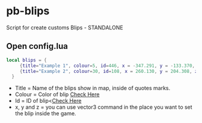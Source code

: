 # pb-blips
Script for create customs Blips - STANDALONE

## Open config.lua

```lua
local blips = {
     {title="Example 1", colour=5, id=446, x = -347.291, y = -133.370, z = 38.009},
     {title="Example 2", colour=30, id=108, x = 260.130, y = 204.308, z = 109.287}
  }
```
 
* Title = Name of the blips show in map, inside of quotes marks.
* Colour = Color of blip [Check Here](https://docs.fivem.net/docs/game-references/blips/#blip-colors)
* Id = ID of blip<[Check Here](https://docs.fivem.net/docs/game-references/blips/)
* x, y and z = you can use vector3 command in the place you want to set the blip inside the game.


